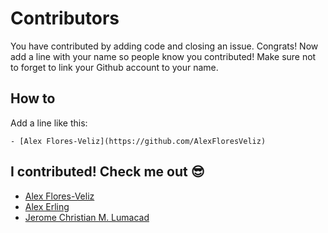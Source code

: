 # Contributors

You have contributed by adding code and closing an issue. Congrats! Now add a line with your name so people know you contributed! Make sure not to forget to link your Github account to your name.

## How to

Add a line like this:

`- [Alex Flores-Veliz](https://github.com/AlexFloresVeliz)`

## I contributed! Check me out :sunglasses:

- [Alex Flores-Veliz](https://github.com/AlexFloresVeliz)
- [Alex Erling](https://github.com/AlexErling)
- [Jerome Christian M. Lumacad](https://github.com/jmlumacad1)
